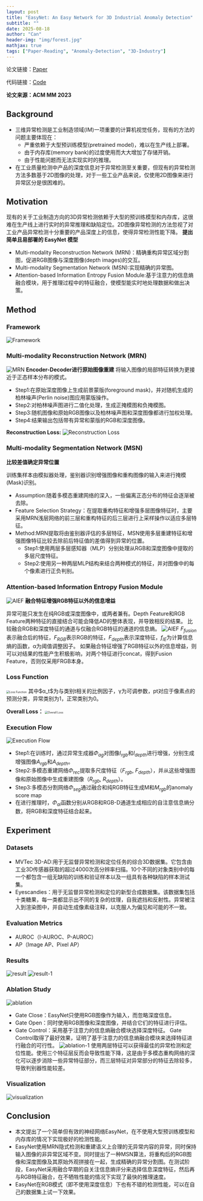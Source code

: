 ```yaml
---
layout: post
title: "EasyNet: An Easy Network for 3D Industrial Anomaly Detection"
subtitle: ""
date: 2025-08-18
author: "Can"
header-img: "img/forest.jpg"
mathjax: true
tags: ["Paper-Reading", "Anomaly-Detection", "3D-Industry"]
---
```

论文链接：[Paper](https://arxiv.org/pdf/2307.13925)

代码链接：[Code](https://github.com/TaoTao9/EasyNet)

**论文来源：ACM MM 2023**

## Background
* 三维异常检测是工业制造领域(IM)一项重要的计算机视觉任务，现有的方法的问题主要体现在：
    * 严重依赖于大型预训练模型(pretrained model)，难以在生产线上部署。
    * 由于内存库(memory bank)的过度使用而大大增加了存储开销。
    * 由于性能问题而无法实现实时的推理。
* 在工业质量检测中产品的深度信息对于异常检测至关重要，但现有的异常检测方法多数基于2D图像的处理，对于一些工业产品来说，仅使用2D图像来进行异常区分是很困难的。

## Motivation
现有的关于工业制造方向的3D异常检测依赖于大型的预训练模型和内存库，这很难在生产线上进行实时的异常推理和缺陷定位。2D图像异常检测的方法忽视了对工业产品异常检测十分重要的产品深度上的信息，使得异常检测性能下降。 **提出简单且易部署的 EasyNet 模型**
* Multi-modality Reconstruction Network (MRN)：精确重构异常区域分割图，促进RGB图像与深度图像(depth images)的交互。
* Multi-modality Segmentation Network (MSN):实现精确的异常图。
* Attention-based Information Entropy Fusion Module:基于注意力的信息熵融合模块，用于推理过程中的特征融合，使模型能实时地处理数据和做出决策。

## Method
### Framework
![Framework](\img\in-post\image-xkvj.png)
### Multi-modality Reconstruction Network (MRN)
![MRN](\img\in-post\image-kefc.png)
**Encoder-Decoder进行原始图像重建**
将输入图像的局部特征转换为更接近于正态样本分布的模式。 
* Step1:在原始深度图像上生成前景蒙版(foreground mask)，并对随机生成的柏林噪声(Perlin noise)图应用蒙版操作。
* Step2:对柏林噪声图进行二值化处理，生成正掩模图和负掩模图。
* Step3:随机图像和原始RGB图像以及柏林噪声图和深度图像都进行加权处理。
* Step4:结果输出包括带有异常和蒙版的RGB和深度图像。

**Reconstruction Loss:**
![Reconstruction Loss](\img\in-post\image-bzun.png)
### Multi-modality Segmentation Network (MSN)
**比较差值确定异常位置**

训练集样本由模拟器处理，鉴别器识别增强图像和重构图像的输入来进行掩模(Mask)识别。
* Assumption:随着多模态重建网络的深入，一些偏离正态分布的特征会逐渐被去除。
* Feature Selection Strategy：在提取重构特征和增强多层图像特征时，主要采用MRN浅层网络的前三层和重构特征的后三层进行上采样操作以适应多层特征。
* Method:MRN提取将由鉴别器评估的多层特征，MSN使用多层重建特征和增强图像特征比较去除前后特征值的差值得到异常的位置。
    * Step1:使用两层多层感知器（MLP）分别处理从RGB和深度图像中提取的多层尺度特征。
    * Step2:使用另一种两层MLP结构来结合两种模式的特征，并对图像中的每个像素进行正负判别。

### Attention-based Information Entropy Fusion Module
![AIEF](\img\in-post\image-fhqf.png)
**融合特征增强RGB特征以外的信息增益**

异常可能只发生在纯RGB或深度图像中，或两者兼有。Depth Feature和RGB Feature两种特征的直接结合可能会降低AD的整体表现，并导致相反的结果。 比较融合RGB和深度特征的通道与仅融合RGB特征的通道的信息熵。
![AIEF](\img\in-post\image-shcf.png)
$F_{fusion}$表示融合后的特征，$F_{RGB}$表示RGB的特征，$F_{depth}$表示深度特征，$f_{IE}$为计算信息熵的函数，α为阈值调整因子。 如果融合特征增强了RGB特征以外的信息增益，则可以对结果的性能产生积极影响，对两个特征进行concat，得到Fusion Feature，否则仅采用FRGB本身。

### Loss Function
<img src="\img\in-post\image-vbge.png" alt="Loss Function" style="zoom:50%;" />
其中$α_t$为与类别t相关的比例因子，γ为可调参数，pt对应于像素点的预测分类，异常类别为1，正常类别为0。

**Overall Loss：**
<img src="\img\in-post\image-ecoy.png" alt="Overall Loss" style="zoom:50%;" />

### Execution Flow
![Execution Flow](\img\in-post\image-jdgr.png)
* Step1:在训练时，通过异常生成器$Φ_{ag}$对图像$I_{rgb}$和$I_{depth}$进行增强，分别生成增强图像$A_{rgb}$和$A_{depth}$。
* Step2:多模态重建网络$Φ_{rec}$提取多尺度特征（$F_{rgb}$, $F_{depth}$），并从这些增强图像和原始图像中生成重建图像（$R_{rgb}$, $R_{depth}$）。
* Step3:多模态分割网络$Φ_{seg}$通过融合和纯RGB特征生成M和$M_{rgb}$的anomaly score map
* 在进行推理时，$Φ_{ai}$函数分别从RGB和RGB-D通道生成相应的自注意信息熵分数，将RGB和深度特征结合起来。

## Experiment
### Datasets
* MVTec 3D-AD:用于无监督异常检测和定位任务的综合3D数据集。它包含由工业3D传感器获取的超过4000次高分辨率扫描。10个不同的对象类别中的每一个都包含一组无缺陷的训练和验证样本以及一组具有各种缺陷的样本测试集。
* Eyescandies：用于无监督异常检测和定位的新型合成数据集。该数据集包括十类糖果，每一类都显示出不同的复杂的纹理，自我遮挡和反射性。异常被注入到渲染图中，并自动生成像素级注释，以克服人为偏见和可能的不一致。

### Evaluation Metrics
* AUROC（I-AUROC、P-AUROC）
* AP（Image AP、Pixel AP）

### Results
![result](\img\in-post\image-xgdr.png)
![result-1](\img\in-post\image-qoes.png)

### Ablation Study
![ablation](\img\in-post\image-reib.png)
* Gate Close：EasyNet只使用RGB图像作为输入，而忽略深度信息。
* Gate Open：同时使用RGB图像和深度图像，并结合它们的特征进行评估。
* Gate Control：采用基于注意力的信息熵融合模块选择深度特征。
Gate Control取得了最好效果，证明了基于注意力的信息熵融合模块来选择特征进行融合的可行性。
![ablation-1](\img\in-post\image-fbtx.png)
使用两层特征可以获得最佳的异常检测和定位性能。使用三个特征层反而会导致性能下降，这是由于多模态重构网络的深化可以逐步消除一些异常特征部分，而三层特征对异常部分的特征去除较多，导致判别器性能较差。

### Visualization
![visualization](\img\in-post\image-vwld.png)
## Conclusion
* 本文提出了一个简单但有效的神经网络EasyNet，在不使用大型预训练模型和内存库的情况下实现极好的检测性能。
* EasyNet使用MRN隐式检测和重建语义上合理的无异常内容的异常，同时保持输入图像的非异常区域不变。同时提出了一种MSN算法，将重构后的RGB图像和深度图像及其原始外观拼接在一起，生成精确的异常分割图。在测试阶段，EasyNet采用融合早期的自关注信息熵评分来选择信息深度特征，然后再与RGB特征融合，在不牺牲性能的情况下实现了最快的推理速度。
* EasyNet在RGB模式（即不使用深度信息）下也有不错的检测性能，可以在自己的数据集上试一下效果。